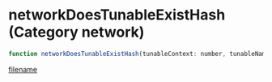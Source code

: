 # networkDoesTunableExistHash (Category network)

```js
function networkDoesTunableExistHash(tunableContext: number, tunableName: number): boolean
```

[filename](networkDoesTunableExistHash_m.md ':include')